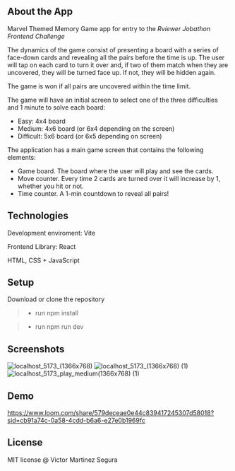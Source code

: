 ## About the App
Marvel Themed Memory Game app for entry to the *Rviewer Jobathon Frontend Challenge*

The dynamics of the game consist of presenting a board with a series of face-down cards and revealing all the pairs before the time is up. The user will tap on each card to turn it over and, if two of them match when they are uncovered, they will be turned face up. If not, they will be hidden again.

The game is won if all pairs are uncovered within the time limit.

The game will have an initial screen to select one of the three difficulties and 1 minute to solve each board:

- Easy: 4x4 board
- Medium: 4x6 board (or 6x4 depending on the screen)
- Difficult: 5x6 board (or 6x5 depending on screen)

The application has a main game screen that contains the following elements:

- Game board. The board where the user will play and see the cards.
- Move counter. Every time 2 cards are turned over it will increase by 1, whether you hit or not.
- Time counter. A 1-min countdown to reveal all pairs!


## Technologies

Development enviroment: Vite

Frontend Library: React

HTML, CSS + JavaScript

## Setup

Download or clone the repository

> - run npm install

> - run npm run dev

## Screenshots
![localhost_5173_(1366x768)](https://github.com/Vmart1989/memory-game/assets/87582590/0ee5106a-3589-42a0-bcea-511e67c6252e)
![localhost_5173_(1366x768) (1)](https://github.com/Vmart1989/memory-game/assets/87582590/e5ef5e26-164c-4f1e-952b-ca26f953c080)
![localhost_5173_play_medium(1366x768) (1)](https://github.com/Vmart1989/memory-game/assets/87582590/2086c648-4f2e-438d-b602-42454335da63)

## Demo
https://www.loom.com/share/579deceae0e44c839417245307d58018?sid=cb91a74c-0a58-4cdd-b6a6-e27e0b1969fc

## License
MIT license @ Victor Martinez Segura
